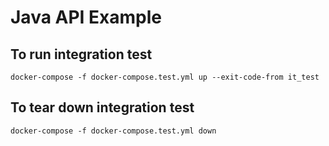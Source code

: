 # Java API Example

## To run integration test

```console
docker-compose -f docker-compose.test.yml up --exit-code-from it_test
```

## To tear down integration test

```console
docker-compose -f docker-compose.test.yml down
```
